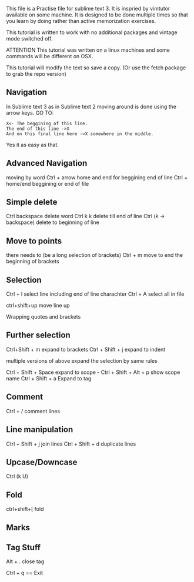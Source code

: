 This file is a Practise file for sublime text 3. It is inspried by vimtutor available on some machine.
It is designed to be done multiple times so that you learn by doing rather than active memorization exercises.

This tutorial is written to work with no additional packages and vintage mode switched off.


ATTENTION
This tutorial was written on a linux machines and some commands will be different on OSX.

This tutorial will modify the text so save a copy. (Or use the fetch package to grab the repo version)

Navigation
----------

In Sublime text 3 as in Sublime text 2 moving around is done using the arrow keys. 
GO TO:

```
X<- The beggining of this line.
The end of this line ->X
And on this final line here ->X somewhere in the middle.
```

Yes it as easy as that.

Advanced Navigation
-------------------

moving by word Ctrl + arrow
home and end for beggining end of line
Ctrl + home/end beggining or end of file

Simple delete
-------------

Ctrl backspace delete word
Ctrl k k delete till end of line
Ctrl (k -> backspace) delete to beginning of line 

Move to points
-------------
there needs to (be a long selection of brackets)
Ctrl + m move to end the beginning of brackets

Selection
---------

Ctrl + l select line including end of line charachter
Ctrl + A select all in file

ctrl+shift+up move line up

Wrapping quotes and brackets

Further selection
-----------------

Ctrl+Shift + m expand to brackets
Ctrl + Shift + j expand to indent

multiple versions of above expand the selection by same rules

Ctrl + Shift + Space expand to scope - Ctrl + Shift + Alt + p show scope name
Ctrl + Shift + a Expand to tag

Comment
-------

Ctrl + / comment lines

Line manipulation
-----------------

Ctrl + Shift + j join lines
Ctrl + Shift + d duplicate lines

Upcase/Downcase
---------------
Ctrl (k U)

Fold
----
ctrl+shift+[ fold

Marks
-----

Tag Stuff
---------
Alt + . close tag

Ctrl + q == Exit